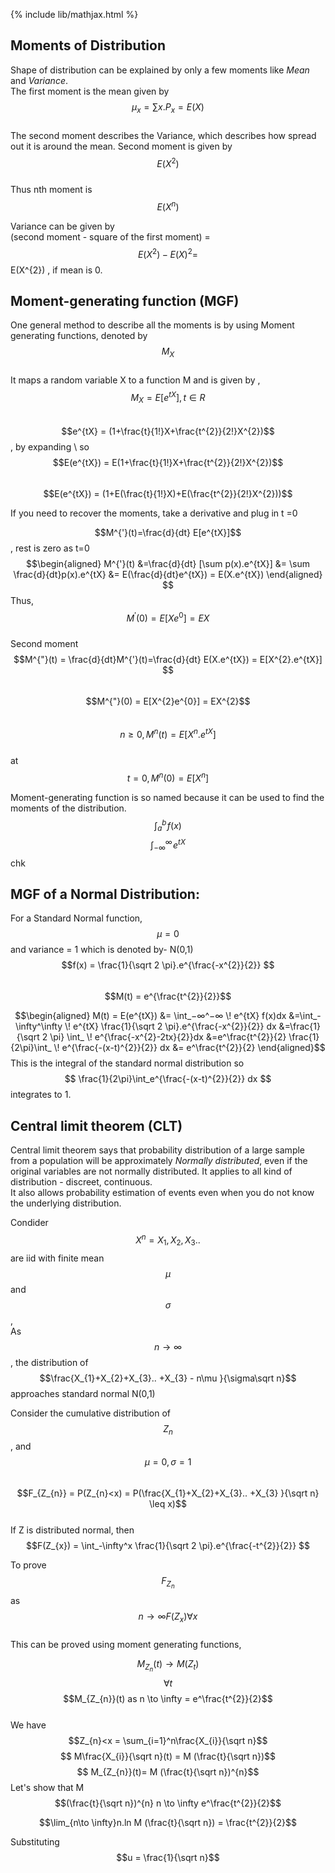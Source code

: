 {% include lib/mathjax.html %}
## Moments of Distribution
Shape of distribution can be explained by only a few moments like _Mean_ and _Variance_. \
The first moment is the mean given by $$ μ_{x} = \sum x.P_{x}= E(X)$$ \
The second moment describes the Variance, which describes how spread out it is around the mean. Second moment is given by $$E(X^{2})$$ \
Thus nth moment is $$E(X^{n})$$

Variance can be given by \
(second moment - square of the first moment) = $$E(X^{2}) - E(X)^{2} = $$E(X^{2}) , if mean is 0.

## Moment-generating function (MGF)

One general  method to describe all the moments is by using Moment generating functions, denoted by $$M_{X}$$\
It maps a random variable X to a function M and is given by , \
$$M_{X} = E[e^{tX}], t\in R $$\
$$e^{tX} = (1+\frac{t}{1!}X+\frac{t^{2}}{2!}X^{2})$$ , by expanding \ 
so $$E(e^{tX}) = E(1+\frac{t}{1!}X+\frac{t^{2}}{2!}X^{2})$$\
$$E(e^{tX}) = (1+E(\frac{t}{1!}X)+E(\frac{t^{2}}{2!}X^{2}))$$
 
If you need to recover the moments, take a derivative and plug in t =0 

 $$M^{'}(t)=\frac{d}{dt} E[e^{tX}]$$, rest is zero as t=0\
 $$\begin{aligned}
		M^{'}(t) &=\frac{d}{dt} [\sum p(x).e^{tX}] 
			 &= \sum \frac{d}{dt}p(x).e^{tX}
			 &= E(\frac{d}{dt}e^{tX}) = E(X.e^{tX})
\end{aligned} $$
Thus, $$ M^{'}(0) = E[Xe^{0}] = EX$$\
 Second moment\
 $$M^{"}(t) = \frac{d}{dt}M^{'}(t)=\frac{d}{dt} E(X.e^{tX}) = E[X^{2}.e^{tX}] $$\
 $$M^{"}(0) =  E[X^{2}e^{0}] = EX^{2}$$\
 $$n\geq 0 , M^{n}(t) = E[X^{n}.e^{tX}]$$\
 at $$t=0, M^{n}(0) = E[X^{n}]$$
 
Moment-generating function is so named because it can be used to find the moments of the distribution.
 $$\int_a^b \! f(x)$$
 $$\int_{-\infty}^{\infty}  \! e^{tX}$$
 chk
 
## MGF of a Normal Distribution:
 
 For a Standard Normal function,$$\mu =0$$ and variance = 1 which is denoted by- N(0,1)\
 $$f(x) = \frac{1}{\sqrt 2 \pi}.e^{\frac{-x^{2}}{2}} $$\
 $$M(t) = e^{\frac{t^{2}}{2}}$$
 
 $$\begin{aligned}
 M(t) = E(e^{tX}) &= \int_−∞^−∞ \! e^{tX} f(x)dx
					&=\int_-\infty^\infty \! e^{tX}  \frac{1}{\sqrt 2 \pi}.e^{\frac{-x^{2}}{2}} dx
					&=\frac{1}{\sqrt 2 \pi} \int_ \! e^{\frac{-x^{2}-2tx}{2}}dx
					&=e^\frac{t^{2}}{2} \frac{1}{2\pi}\int_ \! e^{\frac{-(x-t)^{2}}{2}} dx
					&= e^\frac{t^{2}}{2}
	\end{aligned}$$
This is  the integral of the standard normal distribution so $$ \frac{1}{2\pi}\int_e^{\frac{-(x-t)^{2}}{2}} dx $$ integrates to 1. 
 

## Central limit theorem (CLT)

Central limit theorem says that probability distribution of a large sample from a population will be approximately _Normally distributed_, even if the original variables are not normally distributed. It applies to all kind of distribution - discreet, continuous.\
It also allows probability estimation of events even when you do not know the underlying distribution.


Condider $$X^{n} = X_{1},X_{2},X_{3}..$$ are iid with finite mean $$\mu$$ and $$\sigma$$,\
As $$n \to \infty$$, the distribution of  $$\frac{X_{1}+X_{2}+X_{3}.. +X_{3} - n\mu }{\sigma\sqrt n}$$ approaches standard normal N(0,1)

Consider the cumulative distribution of $$Z_{n}$$ , and $$\mu = 0, \sigma = 1 $$\
$$F_{Z_{n}} = P(Z_{n}<x) = P(\frac{X_{1}+X_{2}+X_{3}.. +X_{3} }{\sqrt n} \leq x)$$\
If Z is distributed normal, then $$F(Z_{x}) =  \int_-\infty^x \frac{1}{\sqrt 2 \pi}.e^{\frac{-t^{2}}{2}} $$

To prove $$F_{Z_{n}}$$ as $$n \to \infty F(Z_{x}) \forall x $$\
This can be proved using moment generating functions, 

  $$M_{Z_{n}}(t) \to M(Z_{t})$$  $$\forall t$$
  $$M_{Z_{n}}(t) as n \to \infty =  e^\frac{t^{2}}{2}$$\
  We have \
  $$Z_{n}<x = \sum_{i=1}^n\frac{X_{i}}{\sqrt n}$$
 $$ M\frac{X_{i}}{\sqrt n}(t) = M (\frac{t}{\sqrt n})$$
  $$ M_{Z_{n}}(t)= M (\frac{t}{\sqrt n})^{n}$$
   Let's show that M $$(\frac{t}{\sqrt n})^{n}   n \to \infty e^\frac{t^{2}}{2}$$
   
   $$\lim_{n\to \infty}n.ln M (\frac{t}{\sqrt n}) = \frac{t^{2}}{2}$$
   
  Substituting $$u = \frac{1}{\sqrt n}$$
  

		
